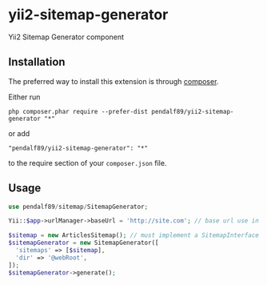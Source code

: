 # yii2-sitemap-generator
Yii2 Sitemap Generator component

Installation
------------
The preferred way to install this extension is through [composer](http://getcomposer.org/download/).

Either run

```
php composer.phar require --prefer-dist pendalf89/yii2-sitemap-generator "*"
```

or add

```
"pendalf89/yii2-sitemap-generator": "*"
```

to the require section of your `composer.json` file.

Usage
------------
```php
use pendalf89/sitemap/SitemapGenerator;

Yii::$app->urlManager->baseUrl = 'http://site.com'; // base url use in sitemap urls creation

$sitemap = new ArticlesSitemap(); // must implement a SitemapInterface
$sitemapGenerator = new SitemapGenerator([
  'sitemaps' => [$sitemap],
  'dir' => '@webRoot',
]);
$sitemapGenerator->generate();
```
